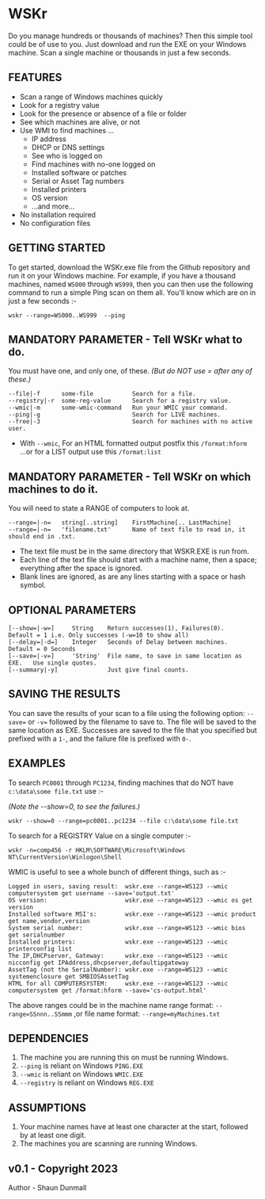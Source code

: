 # WSKr
Do you manage hundreds or thousands of machines?  Then this simple tool could be of use to you.  Just download and run the EXE on your Windows machine. Scan a single machine or thousands in just a few seconds.


## FEATURES
* Scan a range of Windows machines quickly
* Look for a registry value
* Look for the presence or absence of a file or folder
* See which machines are alive, or not
* Use WMI to find machines ...
  * IP address
  * DHCP or DNS settings
  * See who is logged on
  * Find machines with no-one logged on
  * Installed software or patches
  * Serial or Asset Tag numbers
  * Installed printers
  * OS version
  * ...and more...
* No installation required
* No configuration files


## GETTING STARTED
To get started, download the WSKr.exe file from the Github repository and run it on your Windows machine.
For example, if you have a thousand machines, named ```WS000``` through ```WS999```,
then you can then use the following command to run a simple Ping scan on them all.
You'll know which are on in just a few seconds :-
```
wskr --range=WS000..WS999  --ping
```


## MANDATORY PARAMETER - Tell WSKr what to do.
You must have one, and only one, of these.
*(But do NOT use = after any of these.)*
```
--file|-f      some-file           Search for a file.
--registry|-r  some-reg-value      Search for a registry value.	
--wmic|-m      some-wmic-command   Run your WMIC your command.
--ping|-g                          Search for LIVE machines.
--free|-3                          Search for machines with no active user.
```
* With ```--wmic```, For an HTML formatted output postfix this ```/format:hform``` ...or for a LIST output use this ```/format:list```
          
          
## MANDATORY PARAMETER - Tell WSKr on which machines to do it.
You will need to state a RANGE of computers to look at.
```
--range=|-n=   string[..string]    FirstMachine[.. LastMachine]
--range=|-n=   'filename.txt'      Name of text file to read in, it should end in .txt.
```

* The text file must be in the same directory that WSKR.EXE is run from.
* Each line of the text file should start with a machine name, then a space; everything after the space is ignored.
* Blank lines are ignored, as are any lines starting with a space or hash symbol.


## OPTIONAL PARAMETERS
```
[--show=|-w=]     String    Return successes(1), Failures(0).             Default = 1 i.e. Only successes (-w=10 to show all)
[--delay=|-d=]    Integer   Seconds of Delay between machines.            Default = 0 Seconds
[--save=|-v=]     'String'  File name, to save in same location as EXE.   Use single quotes.
[--summary|-y]              Just give final counts.
```


## SAVING THE RESULTS
You can save the results of your scan to a file using the following option:
```--save=``` or ```-v=``` followed by the filename to save to. The file will be saved to the same location as EXE.
Successes are saved to the file that you specified but prefixed with a ```1-```, and the failure file is prefixed with ```0-```.


## EXAMPLES

To search ```PC0001``` through ```PC1234```, finding machines that do NOT have ```c:\data\some file.txt``` use :-

*(Note the --show=0, to see the failures.)*
```
wskr --show=0 --range=pc0001..pc1234 --file c:\data\some file.txt
```	
To search for a REGISTRY Value on a single computer :-
```
wskr -n=comp456 -r HKLM\SOFTWARE\Microsoft\Windows NT\CurrentVersion\Winlogon\Shell
```	
WMIC is useful to see a whole bunch of different things, such as :-
```
Logged in users, saving result:  wskr.exe --range=WS123 --wmic computersystem get username --save='output.txt'
OS version:                      wskr.exe --range=WS123 --wmic os get version
Installed software MSI's:        wskr.exe --range=WS123 --wmic product get name,vendor,version
System serial number:            wskr.exe --range=WS123 --wmic bios get serialnumber	
Installed printers:              wskr.exe --range=WS123 --wmic printerconfig list
The IP,DHCPserver, Gateway:      wskr.exe --range=WS123 --wmic nicconfig get IPAddress,dhcpserver,defaultipgateway
AssetTag (not the SerialNumber): wskr.exe --range=WS123 --wmic systemenclosure get SMBIOSAssetTag
HTML for all COMPUTERSYSTEM:     wskr.exe --range=WS123 --wmic computersystem get /format:hform --save='cs-output.html'
```

The above ranges could be in the machine name range format:
```--range=SSnnn..SSmmm```
,or file name format:
```--range=myMachines.txt```	
  

## DEPENDENCIES
1) The machine you are running this on must be running Windows.
2) ```--ping``` is reliant on Windows ```PING.EXE```
3) ```--wmic``` is reliant on Windows ```WMIC.EXE```
4) ```--registry``` is reliant on Windows ```REG.EXE```

## ASSUMPTIONS
1) Your machine names have at least one character at the start, followed by at least one digit.
2) The machines you are scanning are running Windows.

## v0.1 - Copyright 2023

Author - Shaun Dunmall

